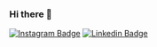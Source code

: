 ### Hi there 👋

<!--
**luizsonego/luizsonego** is a ✨ _special_ ✨ repository because its `README.md` (this file) appears on your GitHub profile.

Here are some ideas to get you started:

- 🔭 I’m currently working on ...
- 🌱 I’m currently learning ...
- 👯 I’m looking to collaborate on ...
- 🤔 I’m looking for help with ...
- 💬 Ask me about ...
- 📫 How to reach me: ...
- 😄 Pronouns: ...
- ⚡ Fun fact: ...
-->


[![Instagram Badge](https://img.shields.io/badge/-Instagram-AE44A0?style=flat-square&labelColor=AE44A0&logo=instagram&logoColor=white&link=https://www.instagram.com/luiz_sonego_yavorski/)](https://www.instagram.com/luiz_sonego_yavorski/)
[![Linkedin Badge](https://img.shields.io/badge/-LinkedIn-blue?style=flat-square&logo=Linkedin&logoColor=white&link=https://www.linkedin.com/in/luizsonegoyavorski/)](https://www.linkedin.com/in/luizsonegoyavorski)
